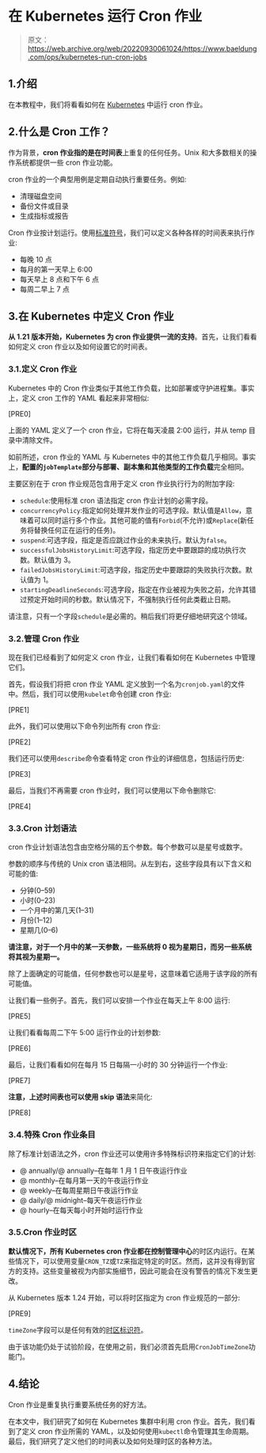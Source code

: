 # 在 Kubernetes 运行 Cron 作业

> 原文：<https://web.archive.org/web/20220930061024/https://www.baeldung.com/ops/kubernetes-run-cron-jobs>

## 1.介绍

在本教程中，我们将看看如何在 [Kubernetes](/web/20220815225448/https://www.baeldung.com/ops/kubernetes) 中运行 cron 作业。

## 2.什么是 Cron 工作？

作为背景，**cron 作业指的是在时间表**上重复的任何任务。Unix 和大多数相关的操作系统都提供一些 cron 作业功能。

cron 作业的一个典型用例是定期自动执行重要任务。例如:

*   清理磁盘空间
*   备份文件或目录
*   生成指标或报告

Cron 作业按计划运行。使用[标准符号](/web/20220815225448/https://www.baeldung.com/cron-expressions)，我们可以定义各种各样的时间表来执行作业:

*   每晚 10 点
*   每月的第一天早上 6:00
*   每天早上 8 点和下午 6 点
*   每周二早上 7 点

## 3.在 Kubernetes 中定义 Cron 作业

**从 1.21 版本开始，Kubernetes 为 cron 作业提供一流的支持**。首先，让我们看看如何定义 cron 作业以及如何设置它的时间表。

### 3.1.定义 Cron 作业

Kubernetes 中的 Cron 作业类似于其他工作负载，比如部署或守护进程集。事实上，定义 cron 工作的 YAML 看起来非常相似:

[PRE0]

上面的 YAML 定义了一个 cron 作业，它将在每天凌晨 2:00 运行，并从 temp 目录中清除文件。

如前所述，cron 作业的 YAML 与 Kubernetes 中的其他工作负载几乎相同。事实上，**配置的`jobTemplate`部分与部署、副本集和其他类型的工作负载**完全相同。

主要区别在于 cron 作业规范包含用于定义 cron 作业执行行为的附加字段:

*   `schedule`:使用标准 cron 语法指定 cron 作业计划的必需字段。
*   `concurrencyPolicy`:指定如何处理并发作业的可选字段。默认值是`Allow`，意味着可以同时运行多个作业。其他可能的值有`Forbid`(不允许)或`Replace`(新任务将替换任何正在运行的任务)。
*   `suspend`:可选字段，指定是否应跳过作业的未来执行。默认为`false`。
*   `successfulJobsHistoryLimit`:可选字段，指定历史中要跟踪的成功执行次数。默认值为 3。
*   `failedJobsHistoryLimit`:可选字段，指定历史中要跟踪的失败执行次数。默认值为 1。
*   `startingDeadlineSeconds`:可选字段，指定在作业被视为失败之前，允许其错过预定开始时间的秒数。默认情况下，不强制执行任何此类截止日期。

请注意，只有一个字段`schedule`是必需的。稍后我们将更仔细地研究这个领域。

### 3.2.管理 Cron 作业

现在我们已经看到了如何定义 cron 作业，让我们看看如何在 Kubernetes 中管理它们。

首先，假设我们将把 cron 作业 YAML 定义放到一个名为`cronjob.yaml`的文件中。然后，我们可以使用`kubelet`命令创建 cron 作业:

[PRE1]

此外，我们可以使用以下命令列出所有 cron 作业:

[PRE2]

我们还可以使用`describe`命令查看特定 cron 作业的详细信息，包括运行历史:

[PRE3]

最后，当我们不再需要 cron 作业时，我们可以使用以下命令删除它:

[PRE4]

### 3.3.Cron 计划语法

cron 作业计划语法包含由空格分隔的五个参数。每个参数可以是星号或数字。

参数的顺序与传统的 Unix cron 语法相同。从左到右，这些字段具有以下含义和可能的值:

*   分钟(0–59)
*   小时(0–23)
*   一个月中的第几天(1–31)
*   月份(1–12)
*   星期几(0–6)

**请注意，对于一个月中的某一天参数，一些系统将 0 视为星期日，而另一些系统将其视为星期一。**

除了上面确定的可能值，任何参数也可以是星号，这意味着它适用于该字段的所有可能值。

让我们看一些例子。首先，我们可以安排一个作业在每天上午 8:00 运行:

[PRE5]

让我们看看每周二下午 5:00 运行作业的计划参数:

[PRE6]

最后，让我们看看如何在每月 15 日每隔一小时的 30 分钟运行一个作业:

[PRE7]

**注意，上述时间表也可以使用 skip 语法**来简化:

[PRE8]

### 3.4.特殊 Cron 作业条目

除了标准计划语法之外，cron 作业还可以使用许多特殊标识符来指定它们的计划:

*   @ annually/@ annually–在每年 1 月 1 日午夜运行作业
*   @ monthly–在每月第一天的午夜运行作业
*   @ weekly–在每周星期日午夜运行作业
*   @ daily/@ midnight–每天午夜运行作业
*   @ hourly–在每天每小时开始时运行作业

### 3.5.Cron 作业时区

**默认情况下，所有 Kubernetes cron 作业都在控制管理中心**的时区内运行。在某些情况下，可以使用变量`CRON_TZ`或`TZ`来指定特定的时区。然而，这并没有得到官方的支持。这些变量被视为内部实施细节，因此可能会在没有警告的情况下发生更改。

从 Kubernetes 版本 1.24 开始，可以将时区指定为 cron 作业规范的一部分:

[PRE9]

`timeZone`字段可以是任何有效的[时区标识符](https://web.archive.org/web/20220815225448/https://en.wikipedia.org/wiki/List_of_tz_database_time_zones)。

由于该功能仍处于试验阶段，在使用之前，我们必须首先启用`CronJobTimeZone`功能门。

## 4.结论

Cron 作业是重复执行重要系统任务的好方法。

在本文中，我们研究了如何在 Kubernetes 集群中利用 cron 作业。首先，我们看到了定义 cron 作业所需的 YAML，以及如何使用`kubectl`命令管理其生命周期。最后，我们研究了定义他们的时间表以及如何处理时区的各种方法。